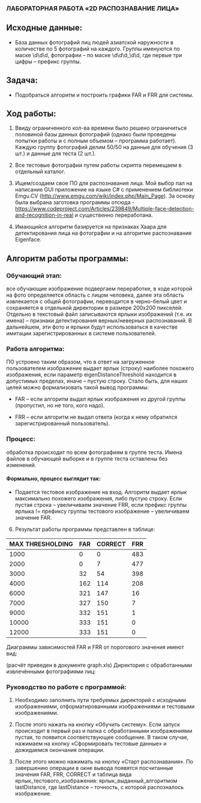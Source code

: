 ### ЛАБОРАТОРНАЯ РАБОТА «2D РАСПОЗНАВАНИЕ ЛИЦА»

## Исходные данные:
* База данных фотографий лиц людей азиатской наружности в количестве по 5 фотографий на каждого. Группы именуются по маске \d\d\d, фотографии – по маске \d\d\d\_\d\d, где первые три цифры – префикс группы.

## Задача:
* Подобраться алгоритм и построить графики FAR и FRR для системы.

## Ход работы:
1. Ввиду ограниченного кол-ва времени было решено ограничиться половиной базы данных фотографий (однако были проведены попытки работы и с полным объемом – программа работает). Каждую группу фотографий делим 50/50 на данные для обучения (3 шт.) и данные для теста (2 шт.).

2. Все тестовые фотографии путем работы скрипта перемещаем в отдельный каталог.

3. Ищем/создаем свое ПО для распознавания лица. Мой выбор пал на написание GUI приложение на языке C# с применением библиотеки Emgu.CV (http://www.emgu.com/wiki/index.php/Main_Page). За основу была выбрана заготовка программы отсюда - https://www.codeproject.com/Articles/239849/Multiple-face-detection-and-recognition-in-real и существенно переработана.

4.  Имающийся алгоритм базируется на признаках Хаара для детектирования лица на фотографии и на алгоритме распознавания Eigenface. 

## Алгоритм работы программы:

### Обучающий этап: 
все обучающие изображение подвергаем переработке, в ходе которой на фото определяется область с лицом человека, далее эта область извлекается с общей фотографии, переводится в черно-белый цвет и сохраняется в отдельной директории в размере 200x200 пикселей. Отдельно в текстовый файл записываются ярлыки изображений (т.е. их имена) – признаки детектирования верных/неверных распознаваний. В дальнейшем, эти фото и ярлыки будут использоваться в качестве имитации зарегистрированных в системе пользователей.

### Работа алгоритма: 
ПО устроено таким образом, что в ответ на загруженное пользователем изображение выдает ярлык (строку) наиболее похожего изображения, если параметр eigenDistanceThreshold находится в допустимых пределах, иначе – пустую строку. Стало быть, для наших целей можно формализовать такой вывод программы:

-  FAR – если алгоритм выдал ярлык изображения из другой группы (пропустил, но не того, кого надо).

- FRR – если алгоритм не выдал ответа (когда к нему обратился зарегистрированный пользователь).

### Процесс: 

обработка происходит по всем фотографиям в группе теста. Имена файлов в обучающей выборке и в группе теста оставлены без изменений. 

#### Формально, процесс выглядит так:

-  Подается тестовое изображение на вход. Алгоритм выдает ярлык максимально похожего изображения, либо пустую строку. Если пустая строка – увеличиваем значение FRR, если префикс группы ярлыка != префиксу группы тестового изображение – увеличиваем значение FAR.

6.  Результат работы программы представлен в таблице:

MAX THRESHOLDING | FAR | CORRECT | FRR
--- | --- | --- | ---
1000 | 0 |  0  | 483
2000 | 0 | 7  | 477
3000 | 32 | 54  |398
4000 | 162 |114| 208
6000 | 321 |147 |16
7000 | 327 |150 |7
9000 | 332 |151 |1
10000 | 333 |151| 0
12000 | 333 |151 |0

Диаграммы зависимостей FAR и FRR от порогового значения имеют вид:
 
(расчёт приведен в документе graph.xls)
Директория с обработанными извлечёнными фотографиями лиц:
     
### Руководство по работе с программой:
1.  Необходимо заполнить пути требуемых директорий с исходными изображениями, отформатированными изображениями и тестовыми изображениями.

2.  После этого нажать на кнопку «Обучить систему». Если запуск происходит в первый раз и папка с обработанными изображениями пустая, то появится соответствующее сообщение. В таком случае, нажимаем на кнопку «Сформировать тестовые данные» и дожидаемся окончания операции.

3.  После этого можно нажимать на кнопку «Старт распознавания». По завершению операции в окне вывода появятся посчитанные значения FAR, FRR, CORRECT и таблица вида ярлык_тестового_изображения: ярлык_выданный_алгоритмом lastDistance, где lastDistance – точность, с которой распозналось изображение. 


